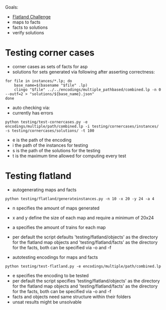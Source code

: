 Goals:
- [Flatland Challenge](https://www.aicrowd.com/challenges/flatland-3)
- maps to facts
- facts to solutions
- verify solutions

# Testing corner cases
- corner cases as sets of facts for asp
- solutions for sets generated via following after asserting correctness:
```
for file in instances/*.lp; do
    base_name=$(basename "$file" .lp)
    clingo "$file" ../../encodings/multiple_pathbased/combined.lp -n 0 --outf=2 > "solutions/${base_name}.json"
done
```

- auto checking via:
- currently has errors
```
python testing/test-cornercases.py -e encodings/multiple/path/combined.lp -i testing/cornercases/instances/ -s testing/cornercases/solutions/ -t 100
```
- e is the path of the encoding
- i the path of the instances for testing
- s is the path of the solutions for the testing
- t is the maximum time allowed for computing every test

# Testing flatland

- autogenerating maps and facts
```
python testing/flatland/generateinstances.py -n 10 -x 20 -y 24 -a 4
```
- n specifies the amount of maps generated
- x and y define the size of each map and require a minimum of 20x24
- a specifies the amount of trains for each map
- per default the script defaults 'testing/flatland/objects' as the directory for the flatland map objects and 'testing/flatland/facts' as the directory for the facts, both can be specified via -o and -f

- autotesting encodings for maps and facts
```
python testing/test-flatland.py -e encodings/multiple/path/combined.lp
```
- e specifies the encoding to be tested
- per default the script specifies 'testing/flatland/objects' as the directory for the flatland map objects and 'testing/flatland/facts' as the directory for the facts, both can be specified via -o and -f
- facts and objects need same structure within their folders
- unsat results might be unsolvable